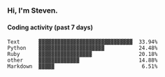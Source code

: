 ### Hi, I'm Steven.

#### Coding activity (past 7 days)
```
Text      ▓▓▓▓▓▓▓▓▓▓▓▓▓▓▓▓▓▓▓▓▓▓▓▓▓▓▓▓▓▓  33.94%
Python    ▓▓▓▓▓▓▓▓▓▓▓▓▓▓▓▓▓▓▓▓▓           24.48%
Ruby      ▓▓▓▓▓▓▓▓▓▓▓▓▓▓▓▓▓               20.18%
other     ▓▓▓▓▓▓▓▓▓▓▓▓▓                   14.88%
Markdown  ▓▓▓▓▓                            6.51%
```
